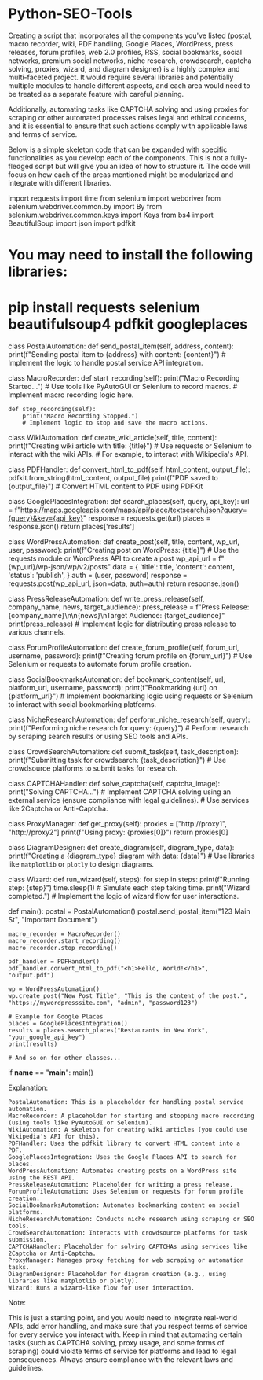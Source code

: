 # Python-SEO-Tools
Creating a script that incorporates all the components you've listed (postal, macro recorder, wiki, PDF handling, Google Places, WordPress, press releases, forum profiles, web 2.0 profiles, RSS, social bookmarks, social networks, premium social networks, niche research, crowdsearch, captcha solving, proxies, wizard, and diagram designer) is a highly complex and multi-faceted project. It would require several libraries and potentially multiple modules to handle different aspects, and each area would need to be treated as a separate feature with careful planning.

Additionally, automating tasks like CAPTCHA solving and using proxies for scraping or other automated processes raises legal and ethical concerns, and it is essential to ensure that such actions comply with applicable laws and terms of service.

Below is a simple skeleton code that can be expanded with specific functionalities as you develop each of the components. This is not a fully-fledged script but will give you an idea of how to structure it. The code will focus on how each of the areas mentioned might be modularized and integrate with different libraries.

import requests
import time
from selenium import webdriver
from selenium.webdriver.common.by import By
from selenium.webdriver.common.keys import Keys
from bs4 import BeautifulSoup
import json
import pdfkit

# You may need to install the following libraries:
# pip install requests selenium beautifulsoup4 pdfkit googleplaces

class PostalAutomation:
    def send_postal_item(self, address, content):
        print(f"Sending postal item to {address} with content: {content}")
        # Implement the logic to handle postal service API integration.

class MacroRecorder:
    def start_recording(self):
        print("Macro Recording Started...")
        # Use tools like PyAutoGUI or Selenium to record macros.
        # Implement macro recording logic here.
    
    def stop_recording(self):
        print("Macro Recording Stopped.")
        # Implement logic to stop and save the macro actions.

class WikiAutomation:
    def create_wiki_article(self, title, content):
        print(f"Creating wiki article with title: {title}")
        # Use requests or Selenium to interact with the wiki APIs.
        # For example, to interact with Wikipedia's API.

class PDFHandler:
    def convert_html_to_pdf(self, html_content, output_file):
        pdfkit.from_string(html_content, output_file)
        print(f"PDF saved to {output_file}")
        # Convert HTML content to PDF using PDFKit

class GooglePlacesIntegration:
    def search_places(self, query, api_key):
        url = f"https://maps.googleapis.com/maps/api/place/textsearch/json?query={query}&key={api_key}"
        response = requests.get(url)
        places = response.json()
        return places['results']

class WordPressAutomation:
    def create_post(self, title, content, wp_url, user, password):
        print(f"Creating post on WordPress: {title}")
        # Use the requests module or WordPress API to create a post
        wp_api_url = f"{wp_url}/wp-json/wp/v2/posts"
        data = {
            'title': title,
            'content': content,
            'status': 'publish',
        }
        auth = (user, password)
        response = requests.post(wp_api_url, json=data, auth=auth)
        return response.json()

class PressReleaseAutomation:
    def write_press_release(self, company_name, news, target_audience):
        press_release = f"Press Release: {company_name}\n\n{news}\nTarget Audience: {target_audience}"
        print(press_release)
        # Implement logic for distributing press release to various channels.

class ForumProfileAutomation:
    def create_forum_profile(self, forum_url, username, password):
        print(f"Creating forum profile on {forum_url}")
        # Use Selenium or requests to automate forum profile creation.

class SocialBookmarksAutomation:
    def bookmark_content(self, url, platform_url, username, password):
        print(f"Bookmarking {url} on {platform_url}")
        # Implement bookmarking logic using requests or Selenium to interact with social bookmarking platforms.

class NicheResearchAutomation:
    def perform_niche_research(self, query):
        print(f"Performing niche research for query: {query}")
        # Perform research by scraping search results or using SEO tools and APIs.

class CrowdSearchAutomation:
    def submit_task(self, task_description):
        print(f"Submitting task for crowdsearch: {task_description}")
        # Use crowdsource platforms to submit tasks for research.

class CAPTCHAHandler:
    def solve_captcha(self, captcha_image):
        print("Solving CAPTCHA...")
        # Implement CAPTCHA solving using an external service (ensure compliance with legal guidelines).
        # Use services like 2Captcha or Anti-Captcha.

class ProxyManager:
    def get_proxy(self):
        proxies = ["http://proxy1", "http://proxy2"]
        print(f"Using proxy: {proxies[0]}")
        return proxies[0]

class DiagramDesigner:
    def create_diagram(self, diagram_type, data):
        print(f"Creating a {diagram_type} diagram with data: {data}")
        # Use libraries like `matplotlib` or `plotly` to design diagrams.

class Wizard:
    def run_wizard(self, steps):
        for step in steps:
            print(f"Running step: {step}")
            time.sleep(1)  # Simulate each step taking time.
        print("Wizard completed.")
        # Implement the logic of wizard flow for user interactions.

def main():
    postal = PostalAutomation()
    postal.send_postal_item("123 Main St", "Important Document")

    macro_recorder = MacroRecorder()
    macro_recorder.start_recording()
    macro_recorder.stop_recording()

    pdf_handler = PDFHandler()
    pdf_handler.convert_html_to_pdf("<h1>Hello, World!</h1>", "output.pdf")

    wp = WordPressAutomation()
    wp.create_post("New Post Title", "This is the content of the post.", "https://mywordpresssite.com", "admin", "password123")

    # Example for Google Places
    places = GooglePlacesIntegration()
    results = places.search_places("Restaurants in New York", "your_google_api_key")
    print(results)

    # And so on for other classes...

if __name__ == "__main__":
    main()

Explanation:

    PostalAutomation: This is a placeholder for handling postal service automation.
    MacroRecorder: A placeholder for starting and stopping macro recording (using tools like PyAutoGUI or Selenium).
    WikiAutomation: A skeleton for creating wiki articles (you could use Wikipedia's API for this).
    PDFHandler: Uses the pdfkit library to convert HTML content into a PDF.
    GooglePlacesIntegration: Uses the Google Places API to search for places.
    WordPressAutomation: Automates creating posts on a WordPress site using the REST API.
    PressReleaseAutomation: Placeholder for writing a press release.
    ForumProfileAutomation: Uses Selenium or requests for forum profile creation.
    SocialBookmarksAutomation: Automates bookmarking content on social platforms.
    NicheResearchAutomation: Conducts niche research using scraping or SEO tools.
    CrowdSearchAutomation: Interacts with crowdsource platforms for task submission.
    CAPTCHAHandler: Placeholder for solving CAPTCHAs using services like 2Captcha or Anti-Captcha.
    ProxyManager: Manages proxy fetching for web scraping or automation tasks.
    DiagramDesigner: Placeholder for diagram creation (e.g., using libraries like matplotlib or plotly).
    Wizard: Runs a wizard-like flow for user interaction.

Note:

This is just a starting point, and you would need to integrate real-world APIs, add error handling, and make sure that you respect terms of service for every service you interact with. Keep in mind that automating certain tasks (such as CAPTCHA solving, proxy usage, and some forms of scraping) could violate terms of service for platforms and lead to legal consequences. Always ensure compliance with the relevant laws and guidelines.
